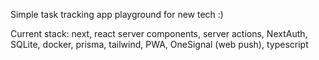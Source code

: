 Simple task tracking app playground for new tech :)

Current stack: next, react server components, server actions, NextAuth, SQLite, docker, prisma, tailwind, PWA, OneSignal (web push), typescript
